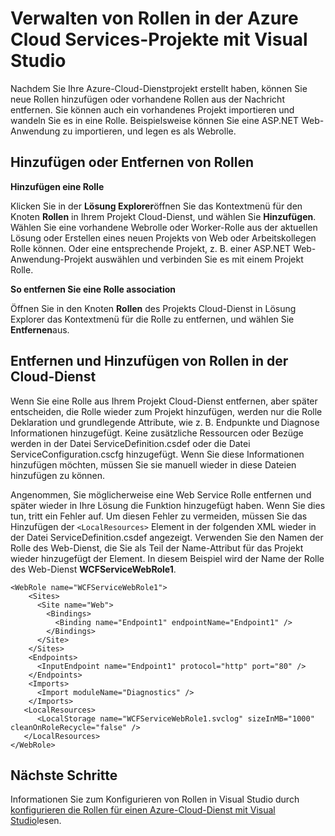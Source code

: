 <properties
   pageTitle="Verwalten von Rollen in der Azure Cloud services-Projekten mit Visual Studio | Microsoft Azure"
   description="Informationen Sie zum Hinzufügen neuer Rollen zum Projekt Azure-Cloud-Dienst oder vorhandene Rollen aufheben, indem Sie mit Visual Studio."
   services="visual-studio-online"
   documentationCenter="na"
   authors="TomArcher"
   manager="douge"
   editor="" />
<tags
   ms.service="multiple"
   ms.devlang="dotnet"
   ms.topic="article"
   ms.tgt_pltfrm="na"
   ms.workload="multiple"
   ms.date="08/15/2016"
   ms.author="tarcher" />

# <a name="managing-roles-in-the-azure-cloud-services-projects-with-visual-studio"></a>Verwalten von Rollen in der Azure Cloud Services-Projekte mit Visual Studio

Nachdem Sie Ihre Azure-Cloud-Dienstprojekt erstellt haben, können Sie neue Rollen hinzufügen oder vorhandene Rollen aus der Nachricht entfernen. Sie können auch ein vorhandenes Projekt importieren und wandeln Sie es in eine Rolle. Beispielsweise können Sie eine ASP.NET Web-Anwendung zu importieren, und legen es als Webrolle.

## <a name="adding-or-removing-roles"></a>Hinzufügen oder Entfernen von Rollen

**Hinzufügen eine Rolle**

Klicken Sie in der **Lösung Explorer**öffnen Sie das Kontextmenü für den Knoten **Rollen** in Ihrem Projekt Cloud-Dienst, und wählen Sie **Hinzufügen**. Wählen Sie eine vorhandene Webrolle oder Worker-Rolle aus der aktuellen Lösung oder Erstellen eines neuen Projekts von Web oder Arbeitskollegen Rolle können. Oder eine entsprechende Projekt, z. B. einer ASP.NET Web-Anwendung-Projekt auswählen und verbinden Sie es mit einem Projekt Rolle.

**So entfernen Sie eine Rolle association**

Öffnen Sie in den Knoten **Rollen** des Projekts Cloud-Dienst in Lösung Explorer das Kontextmenü für die Rolle zu entfernen, und wählen Sie **Entfernen**aus.

## <a name="removing-and-adding-roles-in-your-cloud-service"></a>Entfernen und Hinzufügen von Rollen in der Cloud-Dienst

Wenn Sie eine Rolle aus Ihrem Projekt Cloud-Dienst entfernen, aber später entscheiden, die Rolle wieder zum Projekt hinzufügen, werden nur die Rolle Deklaration und grundlegende Attribute, wie z. B. Endpunkte und Diagnose Informationen hinzugefügt. Keine zusätzliche Ressourcen oder Bezüge werden in der Datei ServiceDefinition.csdef oder die Datei ServiceConfiguration.cscfg hinzugefügt. Wenn Sie diese Informationen hinzufügen möchten, müssen Sie sie manuell wieder in diese Dateien hinzufügen zu können.

Angenommen, Sie möglicherweise eine Web Service Rolle entfernen und später wieder in Ihre Lösung die Funktion hinzugefügt haben. Wenn Sie dies tun, tritt ein Fehler auf. Um diesen Fehler zu vermeiden, müssen Sie das Hinzufügen der `<LocalResources>` Element in der folgenden XML wieder in der Datei ServiceDefinition.csdef angezeigt. Verwenden Sie den Namen der Rolle des Web-Dienst, die Sie als Teil der Name-Attribut für das Projekt wieder hinzugefügt der **<LocalStorage>** Element. In diesem Beispiel wird der Name der Rolle des Web-Dienst **WCFServiceWebRole1**.

    <WebRole name="WCFServiceWebRole1">
        <Sites>
          <Site name="Web">
            <Bindings>
              <Binding name="Endpoint1" endpointName="Endpoint1" />
            </Bindings>
          </Site>
        </Sites>
        <Endpoints>
          <InputEndpoint name="Endpoint1" protocol="http" port="80" />
        </Endpoints>
        <Imports>
          <Import moduleName="Diagnostics" />
        </Imports>
       <LocalResources>
          <LocalStorage name="WCFServiceWebRole1.svclog" sizeInMB="1000" cleanOnRoleRecycle="false" />
       </LocalResources>
    </WebRole>

## <a name="next-steps"></a>Nächste Schritte

Informationen Sie zum Konfigurieren von Rollen in Visual Studio durch [konfigurieren die Rollen für einen Azure-Cloud-Dienst mit Visual Studio](vs-azure-tools-configure-roles-for-cloud-service.md)lesen.
